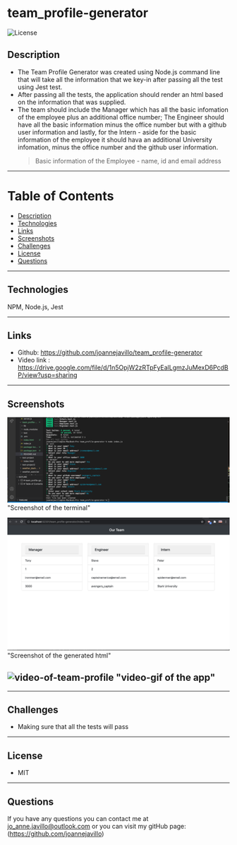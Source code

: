 # team_profile-generator

![License](https://img.shields.io/badge/License-MIT-indigo)

## Description 
- The Team Profile Generator was created using Node.js command line that will take all the information that we key-in after passing all the test using Jest test.
- After passing all the tests, the application should render an html based on the information that was supplied.
- The team should include the Manager which has all the basic infomation of the employee plus an additional office number; The Engineer should have all the basic information minus the office number but with a github user information and lastly, for the Intern - aside for the basic information of the employee it should hava an additional University infomation, minus the office number and the github user information.
    > Basic information of the Employee - name, id and email address
---

# Table of Contents 

  - [Description](#Description)
  - [Technologies](#Technologies)
  - [Links](#Links)
  - [Screenshots](#Screenshots)
  - [Challenges](#Challenges)
  - [License](#License)
  - [Questions](#questions)
---

## Technologies
NPM, Node.js, Jest

---
## Links
 - Github: https://github.com/joannejavillo/team_profile-generator
 - Video link : https://drive.google.com/file/d/1n5OpjW2zRTpFyEalLgmzJuMexD6PcdBP/view?usp=sharing
 
---
## Screenshots

 ![screenshot-of-termina](./assets/teamgen.png) "Screenshot of the terminal"

 ![screenshot-of-termina](./assets/team-gen.png) "Screenshot of the generated html"

 ![video-of-team-profile](./assets/teamprof.gif) "video-gif of the app"
---
---
## Challenges
 - Making sure that all the tests will pass
---
## License
- MIT
---
## Questions
If you have any questions you can contact me at jo_anne.javillo@outlook.com or you can visit my gitHub page: (https://github.com/joannejavillo)

